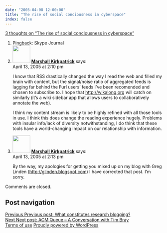 ```yaml
---
date: "2005-04-08 12:00:00"
title: "The rise of social conciousness in cyberspace"
index: false
---
```


[3 thoughts on &ldquo;The rise of social conciousness in cyberspace&rdquo;](/lemire/blog/2005/04-08-the-rise-of-social-conciousness-in-cyberspace)

<ol class="comment-list">
<li id="comment-2303" class="trackback even thread-even depth-1">
<div class="comment-body">
Pingback: Skype Journal </div>
</li>
<li id="comment-2308" class="comment odd alt thread-odd thread-alt depth-1">
<div class="comment-author vcard">
<img alt src="https://secure.gravatar.com/avatar/c1c0eb2b02ba8a84d3f50269c14fabd2?s=56&#038;d=mm&#038;r=g" srcset="https://secure.gravatar.com/avatar/c1c0eb2b02ba8a84d3f50269c14fabd2?s=112&#038;d=mm&#038;r=g 2x" class="avatar avatar-56 photo" height="56" width="56" decoding="async" /> <b class="fn"><a href="https://marshallk.blogspot.com" class="url" rel="ugc external nofollow">Marshall Kirkpatrick</a></b> <span class="says">says:</span> </div>
<div class="comment-metadata"><time datetime="2005-04-13T14:10:48+00:00">April 13, 2005 at 2:10 pm</time></a> </div>
<div class="comment-content">
<p>I know that RSS drastically changed the way I read the web and filled my brain with content, but the signal/noise ratio of aggregated feeds is lagging far behind the Furl users&rsquo; feeds I&rsquo;ve been recomended and chosen to subscribe to. I hope that <a href="http://wikalong.org" rel="nofollow ugc">http://wikalong.org</a> will catch on similarly (it&rsquo;s a wiki sidebar app that allows users to collaboratively annotate the web). </p>
<p>I think my content stream is likely to be highly refined with all those tools in use. I think this does change the reading experience hugely. Problems with insular info/lack of diversity notwithstanding, I do think that these tools have a world-changing impact on our relationship with information.</p>
</div>
</article>
</li>
<li id="comment-2309" class="comment even thread-even depth-1">
<div class="comment-author vcard">
<img alt src="https://secure.gravatar.com/avatar/c1c0eb2b02ba8a84d3f50269c14fabd2?s=56&#038;d=mm&#038;r=g" srcset="https://secure.gravatar.com/avatar/c1c0eb2b02ba8a84d3f50269c14fabd2?s=112&#038;d=mm&#038;r=g 2x" class="avatar avatar-56 photo" height="56" width="56" decoding="async" /> <b class="fn"><a href="https://marshallk.blogspot.com" class="url" rel="ugc external nofollow">Marshall Kirkpatrick</a></b> <span class="says">says:</span> </div>
<div class="comment-metadata"><time datetime="2005-04-13T14:13:21+00:00">April 13, 2005 at 2:13 pm</time></a> </div>
<div class="comment-content">
<p>By the way, my apologies for getting you mixed up on my blog with Greg Linden (<a href="https://glinden.blogspot.com" rel="nofollow ugc">http://glinden.blogspot.com</a>) I have corrected that post. I&rsquo;m sorry.</p>
</div>
</article>
</li>
</ol>
<p class="no-comments">Comments are closed.</p>
</div>
<nav class="navigation post-navigation" aria-label="Posts">
<h2 class="screen-reader-text">Post navigation</h2>
<div class="nav-links"><div class="nav-previous"><a href="https://lemire.me/blog/2005/04/06/what-constitutes-research-blogging/" rel="prev"><span class="meta-nav" aria-hidden="true">Previous</span> <span class="screen-reader-text">Previous post:</span> <span class="post-title">What constitutes research blogging?</span></a></div><div class="nav-next"><a href="https://lemire.me/blog/2005/04/09/acm-queue-a-conversation-with-tim-bray/" rel="next"><span class="meta-nav" aria-hidden="true">Next</span> <span class="screen-reader-text">Next post:</span> <span class="post-title">ACM Queue &#8211; A Conversation with Tim Bray</span></a></div></div>
</nav>
</main>
</div>
</div>
<footer id="colophon" class="site-footer">
<div class="site-info">
<a class="privacy-policy-link" href="https://lemire.me/blog/terms-of-use/" rel="privacy-policy">Terms of use</a><span role="separator" aria-hidden="true"></span> <a href="https://wordpress.org/" class="imprint">
Proudly powered by WordPress </a>
</div>
</div>
<script id="wp_power_stats-js-extra">
var PowerStatsParams = {"ajaxurl":"https:\/\/lemire.me\/blog\/wp-admin\/admin-ajax.php","ci":"YTo0OntzOjEyOiJjb250ZW50X3R5cGUiO3M6NDoicG9zdCI7czo4OiJjYXRlZ29yeSI7czoxOiI2IjtzOjEwOiJjb250ZW50X2lkIjtpOjMxMjtzOjY6ImF1dGhvciI7czo2OiJsZW1pcmUiO30=.91cc06b75d1c212d9636580457230ebb"};
</script>
<script src="https://lemire.me/blog/wp-content/plugins/wp-power-stats/wp-power-stats.js" id="wp_power_stats-js"></script>
<script src="https://lemire.me/blog/wp-content/plugins/custom-css-js-php/assets/js/wcjp-frontend.js?ver=6.4.1" id="wcjp-frontend.js-js"></script>
<script src="https://lemire.me/blog/wp-content/themes/twentyfifteen/js/skip-link-focus-fix.js?ver=20141028" id="twentyfifteen-skip-link-focus-fix-js"></script>
<script id="twentyfifteen-script-js-extra">
var screenReaderText = {"expand":"<span class=\"screen-reader-text\">expand child menu<\/span>","collapse":"<span class=\"screen-reader-text\">collapse child menu<\/span>"};
</script>
<script src="https://lemire.me/blog/wp-content/themes/twentyfifteen/js/functions.js?ver=20221101" id="twentyfifteen-script-js"></script>
</body>
</html>
